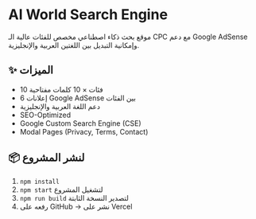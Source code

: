 # AI World Search Engine

موقع بحث ذكاء اصطناعي مخصص للفئات عالية الـ CPC مع دعم Google AdSense وإمكانية التبديل بين اللغتين العربية والإنجليزية.

## ✨ الميزات
- 10 فئات × 10 كلمات مفتاحية
- 6 إعلانات Google AdSense بين الفئات
- دعم اللغة العربية والإنجليزية
- SEO-Optimized
- Google Custom Search Engine (CSE)
- Modal Pages (Privacy, Terms, Contact)

## 📦 لنشر المشروع
1. `npm install`
2. `npm start` لتشغيل المشروع
3. `npm run build` لتصدير النسخة الثابتة
4. رفعه على GitHub → نشر على Vercel
